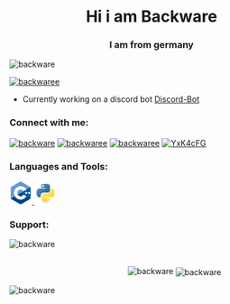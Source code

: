 <h1 align="center">Hi i am Backware</h1>
<h3 align="center">I am from germany</h3>

<p align="left"> <img src="https://komarev.com/ghpvc/?username=backware&label=Profile%20views&color=0e75b6&style=flat" alt="backware" /> </p>

<p align="left"> <a href="https://twitter.com/backwaree" target="blank"><img src="https://img.shields.io/twitter/follow/backwaree?logo=twitter&style=for-the-badge" alt="backwaree" /></a> </p>

- Currently working on a discord bot [Discord-Bot](https://top.gg/bot/716042864890609699)

<h3 align="left">Connect with me:</h3>
<p align="left">
<a href="https://dev.to/backware" target="blank"><img align="center" src="https://cdn.jsdelivr.net/npm/simple-icons@3.0.1/icons/dev-dot-to.svg" alt="backware" height="30" width="40" /></a>
<a href="https://twitter.com/backwaree" target="blank"><img align="center" src="https://cdn.jsdelivr.net/npm/simple-icons@3.0.1/icons/twitter.svg" alt="backwaree" height="30" width="40" /></a>
<a href="https://instagram.com/backwaree" target="blank"><img align="center" src="https://cdn.jsdelivr.net/npm/simple-icons@3.0.1/icons/instagram.svg" alt="backwaree" height="30" width="40" /></a>
<a href="https://discord.gg/YxK4cFG" target="blank"><img align="center" src="https://cdn.jsdelivr.net/npm/simple-icons@3.0.1/icons/discord.svg" alt="YxK4cFG" height="30" width="40" /></a>
</p>

<h3 align="left">Languages and Tools:</h3>
<p align="left"> <a href="https://www.w3schools.com/cpp/" target="_blank"> <img src="https://raw.githubusercontent.com/devicons/devicon/master/icons/cplusplus/cplusplus-original.svg" alt="cplusplus" width="40" height="40"/> </a> <a href="https://www.python.org" target="_blank"> <img src="https://raw.githubusercontent.com/devicons/devicon/master/icons/python/python-original.svg" alt="python" width="40" height="40"/> </a> </p>

<h3 align="left">Support:</h3>
<p><a href="https://www.buymeacoffee.com/backware"> <img align="left" src="https://cdn.buymeacoffee.com/buttons/v2/default-yellow.png" height="50" width="210" alt="backware" /></a></p><br><br>

<p><img align="left" src="https://github-readme-stats.vercel.app/api/top-langs?username=backware&show_icons=true&locale=en&layout=compact" alt="backware" /></p>

<p>&nbsp;<img align="center" src="https://github-readme-stats.vercel.app/api?username=backware&show_icons=true&locale=en" alt="backware" /></p>

<p><img align="center" src="https://github-readme-streak-stats.herokuapp.com/?user=backware&" alt="backware" /></p>
